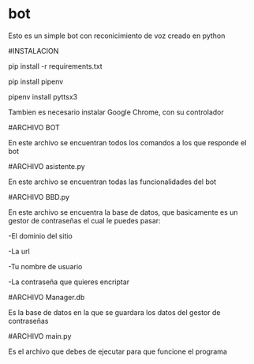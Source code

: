 # bot
Esto es un simple bot con reconicimiento de voz creado en python

#INSTALACION

pip install -r requirements.txt



pip install pipenv



pipenv install pyttsx3




Tambien es necesario instalar Google Chrome, con su controlador


#ARCHIVO BOT

En este archivo se encuentran todos los comandos a los que responde el bot







#ARCHIVO asistente.py


En este archivo se encuentran todas las funcionalidades del bot








#ARCHIVO BBD.py


En este archivo se encuentra la base de datos, que basicamente es un gestor de contraseñas el cual le puedes pasar:


-El dominio del sitio




-La url



-Tu nombre de usuario




-La contraseña que quieres encriptar



#ARCHIVO Manager.db


Es la base de datos en la que se guardara los datos del gestor de contraseñas


#ARCHIVO main.py


Es el archivo que debes de ejecutar para que funcione el programa






